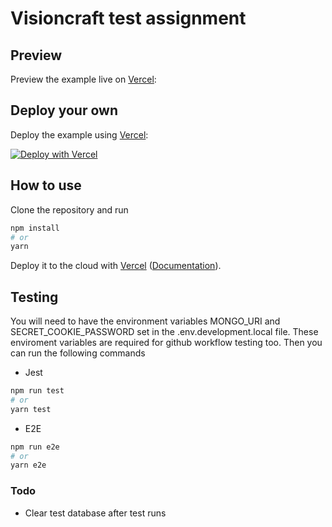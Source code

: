 # Visioncraft test assignment
## Preview

Preview the example live on [Vercel](https://visioncraft.vercel.app/):
## Deploy your own

Deploy the example using [Vercel](https://vercel.com?utm_source=github&utm_medium=readme&utm_campaign=next-example):

[![Deploy with Vercel](https://vercel.com/button)](https://vercel.com/new/clone?repository-url=https%3A%2F%2Fgithub.com%2FSylchi%2Fvisioncraft-test-assignment&env=SECRET_COOKIE_PASSWORD,MONGO_URI)

## How to use

Clone the repository and run

```bash
npm install
# or
yarn
```

Deploy it to the cloud with [Vercel](https://vercel.com/new?utm_source=github&utm_medium=readme&utm_campaign=next-example) ([Documentation](https://nextjs.org/docs/deployment)).

## Testing

You will need to have the environment variables MONGO_URI and SECRET_COOKIE_PASSWORD set in the .env.development.local file. These enviroment variables are required for github workflow testing too. Then you can run the following commands

- Jest

```bash
npm run test
# or
yarn test
```

- E2E

```bash
npm run e2e
# or
yarn e2e
```

### Todo
- Clear test database after test runs